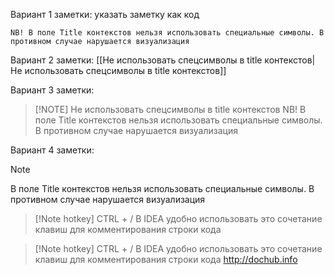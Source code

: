 Вариант 1 заметки: указать заметку как код

```
NB! В поле Title контекстов нельзя использовать специальные символы. В противном случае нарушается визуализация
```

Вариант 2 заметки:
[[Не использовать спецсимволы в title контекстов|Не использовать спецсимволы в title контекстов]]

Вариант 3 заметки:

> [!NOTE] Не использовать спецсимволы в title контекстов
> NB! В поле Title контекстов нельзя использовать специальные символы. В противном случае нарушается визуализация

Вариант 4 заметки:

>[!Note]
>В поле Title контекстов нельзя использовать специальные символы. В противном случае нарушается визуализация


>[!Note hotkey]
> CTRL + / 
> В IDEA удобно использовать это сочетание клавиш для комментирования строки кода 


>[!Note hotkey]
> CTRL + / 
> В IDEA удобно использовать это сочетание клавиш для комментирования строки кода
>  http://dochub.info